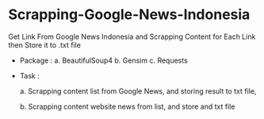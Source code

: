 # Scrapping-Google-News-Indonesia

Get Link From Google News Indonesia and Scrapping Content for Each Link then Store it to .txt file

- Package : 
  a. BeautifulSoup4
  b. Gensim
  c. Requests
  
- Task : 

  a. Scrapping content list from Google News, and storing result to txt file,

  b. Scrapping content website news from list, and store and txt file
